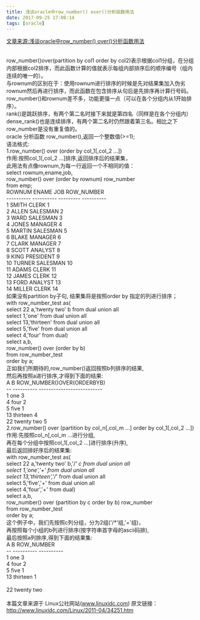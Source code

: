 ```yaml
---
title: 浅谈oracle中row_number() over()分析函数用法
date: 2017-09-25 17:08:14
tags: [oracle]
---
```

[文章来源:浅谈oracle中row_number() over()分析函数用法](http://blog.csdn.net/u011229848/article/details/78087198)

<br/>row_number()over(partition by col1 order by col2)表示根据col1分组，在分组内部根据col2排序，而此函数计算的值就表示每组内部排序后的顺序编号（组内连续的唯一的）。
<br/>与rownum的区别在于：使用rownum进行排序的时候是先对结果集加入伪劣rownum然后再进行排序，而此函数在包含排序从句后是先排序再计算行号码。
<br/>row_number()和rownum差不多，功能更强一点（可以在各个分组内从1开始排序）。<!--more-->
<br/>rank()是跳跃排序，有两个第二名时接下来就是第四名（同样是在各个分组内）
<br/>dense_rank()也是连续排序，有两个第二名时仍然跟着第三名。相比之下row_number是没有重复值的。
<br/>oracle 分析函数 row_number(),返回一个整数值(>=1);
<br/>语法格式:
<br/>1.row_number() over (order by col_1[,col_2 ...])
<br/>作用:按照col_1[,col_2 ...]排序,返回排序后的结果集，
<br/>此用法有点像rownum,为每一行返回一个不相同的值：
<br/>select rownum,ename,job,
<br/>row_number() over (order by rownum) row_number
<br/>from emp;
<br/>ROWNUM ENAME JOB ROW_NUMBER
<br/>---------- ---------- --------- ----------
<br/>1 SMITH CLERK 1
<br/>2 ALLEN SALESMAN 2
<br/>3 WARD SALESMAN 3
<br/>4 JONES MANAGER 4
<br/>5 MARTIN SALESMAN 5
<br/>6 BLAKE MANAGER 6
<br/>7 CLARK MANAGER 7
<br/>8 SCOTT ANALYST 8
<br/>9 KING PRESIDENT 9
<br/>10 TURNER SALESMAN 10
<br/>11 ADAMS CLERK 11
<br/>12 JAMES CLERK 12
<br/>13 FORD ANALYST 13
<br/>14 MILLER CLERK 14
<br/>如果没有partition by子句, 结果集将是按照order by 指定的列进行排序；
<br/>with row_number_test as(
<br/>select 22 a,'twenty two' b from dual union all
<br/>select 1,'one' from dual union all
<br/>select 13,'thirteen' from dual union all
<br/>select 5,'five' from dual union all
<br/>select 4,'four' from dual)
<br/>select a,b,
<br/>row_number() over (order by b)
<br/>from row_number_test
<br/>order by a;
<br/>正如我们所期待的,row_number()返回按照b列排序的结果,
<br/>然后再按照a进行排序,才得到下面的结果:
<br/>A B ROW_NUMBER()OVER(ORDERBYB)
<br/>-- ---------- --------------------------
<br/>1 one 3
<br/>4 four 2
<br/>5 five 1
<br/>13 thirteen 4
<br/>22 twenty two 5
<br/>2.row_number() over (partition by col_n[,col_m ...] order by col_1[,col_2 ...])
<br/>作用:先按照col_n[,col_m ...进行分组,
<br/>再在每个分组中按照col_1[,col_2 ...]进行排序(升序),
<br/>最后返回排好序后的结果集:
<br/>with row_number_test as(
<br/>select 22 a,'twenty two' b,'/*' c from dual union all
<br/>select 1,'one','+' from dual union all
<br/>select 13,'thirteen','/*' from dual union all
<br/>select 5,'five','+' from dual union all
<br/>select 4,'four','+' from dual)
<br/>select a,b,
<br/>row_number() over (partition by c order by b) row_number
<br/>from row_number_test
<br/>order by a;
<br/>这个例子中，我们先按照c列分组，分为2组('/*'组,'+'组)，
<br/>再按照每个小组的b列进行排序(按字符串首字母的ascii码排),
<br/>最后按照a列排序,得到下面的结果集:
<br/>A B ROW_NUMBER
<br/>-- ---------- ----------
<br/>1 one 3
<br/>4 four 2
<br/>5 five 1
<br/>13 thirteen 1
<br/>
<br/>22 twenty two
<br/>
<br/>本篇文章来源于 Linux公社网站(www.linuxidc.com) 原文链接：http://www.linuxidc.com/Linux/2011-04/34251.htm